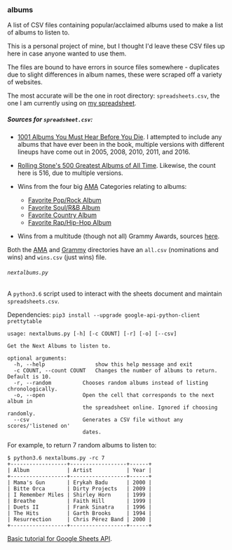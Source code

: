 ### albums
A list of CSV files containing popular/acclaimed albums used to make a list of albums to listen to.

This is a personal project of mine, but I thought I'd leave these CSV files up here in case anyone wanted to use them.

The files are bound to have errors in source files somewhere - duplicates due to slight differences in album names, these were scraped off a variety of websites.

The most accurate will be the one in root directory: `spreadsheets.csv`, the one I am currently using on [my spreadsheet](https://docs.google.com/spreadsheets/d/12htSAMg67czl8cpkj1mX0TuAFvqL_PJLI4hv1arG5-M/edit#gid=1451660661).

##### Sources for `spreadsheet.csv`:

* [1001 Albums You Must Hear Before You Die](https://en.wikipedia.org/wiki/1001_Albums_You_Must_Hear_Before_You_Die). I attempted to include any albums that have ever been in the book, multiple versions with different lineups have come out in 2005, 2008, 2010, 2011, and 2016.

* [Rolling Stone's 500 Greatest Albums of All Time](https://en.wikipedia.org/wiki/Rolling_Stone%27s_500_Greatest_Albums_of_All_Time). Likewise, the count here is 516, due to multiple versions.

* Wins from the four big [AMA](https://en.wikipedia.org/wiki/American_Music_Award) Categories relating to albums: 
    * [Favorite Pop/Rock Album](https://en.wikipedia.org/wiki/American_Music_Award_for_Favorite_Pop/Rock_Album)
    * [Favorite Soul/R&B Album](https://en.wikipedia.org/wiki/American_Music_Award_for_Favorite_Soul/R%26B_Album)
    * [Favorite Country Album](https://en.wikipedia.org/wiki/American_Music_Award_for_Favorite_Country_Album)
    * [Favorite Rap/Hip-Hop Album](https://en.wikipedia.org/wiki/American_Music_Award_for_Favorite_Rap/Hip-Hop_Album)

* Wins from a multitude (though not all) Grammy Awards, sources [here](https://github.com/seanbrecke/albums/tree/master/src/Grammy).

Both the [AMA](https://github.com/seanbrecke/albums/tree/master/src/AMA) and [Grammy](https://github.com/seanbrecke/albums/tree/master/src/Grammy) directories have an `all.csv` (nominations and wins) and `wins.csv` (just wins) file. 

###### `nextalbums.py`

A `python3.6` script used to interact with the sheets document and maintain `spreadsheets.csv`.

Dependencies: `pip3 install --upgrade google-api-python-client prettytable`


```
usage: nextalbums.py [-h] [-c COUNT] [-r] [-o] [--csv]

Get the Next Albums to listen to.

optional arguments:
  -h, --help                show this help message and exit
  -c COUNT, --count COUNT   Changes the number of albums to return. Default is 10.
  -r, --random          Chooses random albums instead of listing chronologically.
  -o, --open            Open the cell that corresponds to the next album in
                        the spreadsheet online. Ignored if choosing randomly.
  --csv                 Generates a CSV file without any scores/'listened on'
                        dates.
```

For example, to return 7 random albums to listen to: 
```
$ python3.6 nextalbums.py -rc 7
+------------------+------------------+------+
| Album            | Artist           | Year |
+------------------+------------------+------+
| Mama's Gun       | Erykah Badu      | 2000 |
| Bitte Orca       | Dirty Projects   | 2009 |
| I Remember Miles | Shirley Horn     | 1999 |
| Breathe          | Faith Hill       | 1999 |
| Duets II         | Frank Sinatra    | 1996 |
| The Hits         | Garth Brooks     | 1994 |
| Resurrection     | Chris Pérez Band | 2000 |
+------------------+------------------+------+
```

[Basic tutorial for Google Sheets API](https://developers.google.com/sheets/api/quickstart/python).
